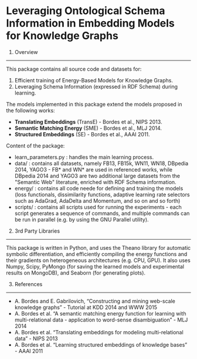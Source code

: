 Leveraging Ontological Schema Information in Embedding Models for Knowledge Graphs
==================================================================================

1. Overview
-----------------------------------------------------------------

This package contains all source code and datasets for:
1.  Efficient training of Energy-Based Models for Knowledge Graphs.
2.  Leveraging Schema Information (expressed in RDF Schema) during learning.

The models implemented in this package extend the models proposed in the following works:
- **Translating Embeddings** (TransE) - Bordes et al., NIPS 2013.
- **Semantic Matching Energy** (SME) - Bordes et al., MLJ 2014.
- **Structured Embeddings** (SE) - Bordes et al., AAAI 2011.

Content of the package:
- learn_parameters.py : handles the main learning process.
- data/ : contains all datasets, namely FB13, FB15k, WN11, WN18, DBpedia 2014, YAGO3 - FB* and WN* are used in referenced works, while DBpedia 2014 and YAGO3 are two additional large datasets from the "Semantic Web" literature, enriched with RDF Schema information.
- energy/ : contains all code neede for defining and training the models (loss functionals, dissimilarity functions, adaptive learning rate selectors such as AdaGrad, AdaDelta and Momentum, and so on and so forth)
- scripts/ : contains all scripts used for running the experiments - each script generates a sequence of commands, and multiple commands can be run in parallel (e.g. by using the GNU Parallel utility).


2. 3rd Party Libraries
-----------------------------------------------------------------

This package is written in Python, and uses the Theano library for automatic symbolic differentiation, and efficiently compiling the energy functions and their gradients on heterogeneous architectures (e.g. CPU, GPU). It also uses Numpy, Scipy, PyMongo (for saving the learned models and experimental results on MongoDB), and Seaborn (for generating plots).

3. References
-----------------------------------------------------------------
- A. Bordes and E. Gabrilovich, “Constructing and mining web-scale knowledge graphs” - Tutorial at KDD 2014 and WWW 2015
- A. Bordes et al. “A semantic matching energy function for learning with multi-relational data - application to word-sense disambiguation” - MLJ 2014
- A. Bordes et al. “Translating embeddings for modeling multi-relational data” - NIPS 2013
- A. Bordes et al. “Learning structured embeddings of knowledge bases” - AAAI 2011
